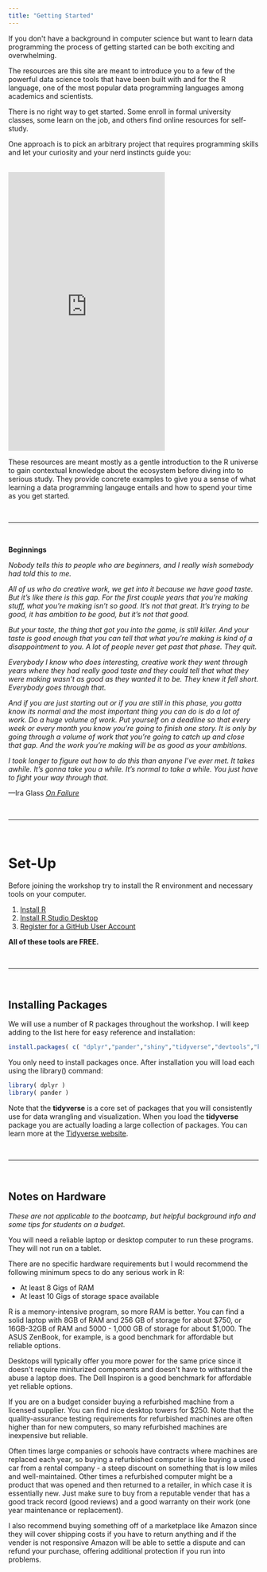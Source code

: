 ```yaml
---
title: "Getting Started"
---
```



If you don't have a background in computer science but want to learn data programming the process of getting started can be both exciting and overwhelming. 

The resources are this site are meant to introduce you to a few of the powerful data science tools that have been built with and for the R language, one of the most popular data programming languages among academics and scientists. 

There is no right way to get started. Some enroll in formal university classes, some learn on the job, and others find online resources for self-study.

One approach is to pick an arbitrary project that requires programming skills and let your curiosity and your nerd instincts guide you:

<br>

<iframe width="315" height="560" src="https://www.youtube.com/embed/vv6umXQHzKs" title="YouTube video player" frameborder="0" allow="accelerometer; autoplay; clipboard-write; encrypted-media; gyroscope; picture-in-picture" allowfullscreen></iframe>

<br>

These resources are meant mostly as a gentle introduction to the R universe to gain contextual knowledge about the ecosystem before diving into to serious study. They provide concrete examples to give you a sense of what learning a data programming langauge entails and how to spend your time as you get started. 

<br>
<hr>
<br>

**Beginnings** 

*Nobody tells this to people who are beginners, and I really wish somebody had told this to me.*

*All of us who do creative work, we get into it because we have good taste. But it’s like there is this gap. For the first couple years that you’re making stuff, what you’re making isn’t so good. It’s not that great. It’s trying to be good, it has ambition to be good, but it’s not that good.*

*But your taste, the thing that got you into the game, is still killer. And your taste is good enough that you can tell that what you’re making is kind of a disappointment to you. A lot of people never get past that phase. They quit.*

*Everybody I know who does interesting, creative work they went through years where they had really good taste and they could tell that what they were making wasn’t as good as they wanted it to be. They knew it fell short. Everybody goes through that.*

*And if you are just starting out or if you are still in this phase, you gotta know its normal and the most important thing you can do is do a lot of work. Do a huge volume of work. Put yourself on a deadline so that every week or every month you know you’re going to finish one story. It is only by going through a volume of work that you’re going to catch up and close that gap. And the work you’re making will be as good as your ambitions.*

*I took longer to figure out how to do this than anyone I’ve ever met. It takes awhile. It’s gonna take you a while. It’s normal to take a while. You just have to fight your way through that.*

—Ira Glass [*On Failure*](https://jamesclear.com/ira-glass-failure)

<br>
<hr>
<br>


# Set-Up

Before joining the workshop try to install the R environment and necessary tools on your computer. 

1. [Install R](https://cran.rstudio.com/) 
2. [Install R Studio Desktop](https://www.rstudio.com/products/rstudio/download/)  
3. [Register for a GitHub User Account](https://github.com/join)

**All of these tools are FREE.**

<br>
<hr> 
<br> 


## Installing Packages

We will use a number of R packages throughout the workshop. I will keep adding to the list here for easy reference and installation: 


```r
install.packages( c( "dplyr","pander","shiny","tidyverse","devtools","knitr" ) )
```

You only need to install packages once. After installation you will load each using the library() command: 

```r
library( dplyr )
library( pander )
```

Note that the **tidyverse** is a core set of packages that you will consistently use for data wrangling and visualization. When you load the **tidyverse** package you are actually loading a large collection of packages. You can learn more at the [Tidyverse website](https://www.tidyverse.org/packages/). 


<br>
<hr> 
<br> 

## Notes on Hardware 

*These are not applicable to the bootcamp, but helpful background info and some tips for students on a budget.*

You will need a reliable laptop or desktop computer to run these programs. They will not run on a tablet. 

There are no specific hardware requirements but I would recommend the following minimum specs to do any serious work in R: 

* At least 8 Gigs of RAM 
* At least 10 Gigs of storage space available

R is a memory-intensive program, so more RAM is better. You can find a solid laptop with 8GB of RAM and 256 GB of storage for about $750, or 16GB-32GB of RAM and 5000 - 1,000 GB of storage for about $1,000. The ASUS ZenBook, for example, is a good benchmark for affordable but reliable options. 

Desktops will typically offer you more power for the same price since it doesn't require miniturized components and doesn't have to withstand the abuse a laptop does. The Dell Inspiron is a good benchmark for affordable yet reliable options. 

If you are on a budget consider buying a refurbished machine from a licensed supplier. You can find nice desktop towers for $250. Note that the quality-assurance testing requirements for refurbished machines are often higher than for new computers, so many refurbished machines are inexpensive but reliable. 

Often times large companies or schools have contracts where machines are replaced each year, so buying a refurbished computer is like buying a used car from a rental company - a steep discount on something that is low miles and well-maintained. Other times a refurbished computer might be a product that was opened and then returned to a retailer, in which case it is essentially new. Just make sure to buy from a reputable vender that has a good track record (good reviews) and a good warranty on their work (one year maintenance or replacement). 

I also recommend buying something off of a marketplace like Amazon since they will cover shipping costs if you have to return anything and if the vender is not responsive Amazon will be able to settle a dispute and can refund your purchase, offering additional protection if you run into problems. 

